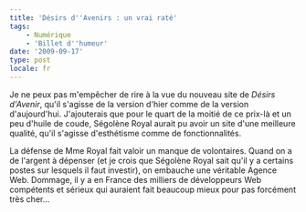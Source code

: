 ```yaml
---
title: 'Désirs d''Avenirs : un vrai raté'
tags:
    - Numérique
    - 'Billet d''humeur'
date: '2009-09-17'
type: post
locale: fr
---
```


Je ne peux pas m'empêcher de rire à la vue du nouveau site de _Désirs d'Avenir_, qu'il s'agisse de la version d'hier comme de la version d'aujourd'hui. J'ajouterais que pour le quart de la moitié de ce prix-là et un peu d'huile de coude, Ségolène Royal aurait pu avoir un site d'une meilleure qualité, qu'il s'agisse d'esthétisme comme de fonctionnalités.

La défense de Mme Royal fait valoir un manque de volontaires. Quand on a de l'argent à dépenser (et je crois que Ségolène Royal sait qu'il y a certains postes sur lesquels il faut investir), on embauche une véritable Agence Web. Dommage, il y a en France des milliers de développeurs Web compétents et sérieux qui auraient fait beaucoup mieux pour pas forcément très cher…
